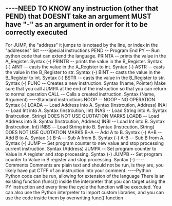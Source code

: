 ----NEED TO KNOW
any instruction (other that PEND) that DOESNT take an argument MUST have "-" as an argument
in order for it to be correctly executed
--
For JUMP, the "address" it jumps to is notaed by the line, or index in the "addresses" list
----Special instructions
PEND -- Program End
PY -- Run python code that can extend the language.
PRINTA -- prints the value in the A_Register. Syntax (-)
PRINTB -- prints the value in the B_Register. Syntax (-)
AINT -- casts the value in the A_Register to int. Syntax (-)
ASTR -- casts the value in the B_Register to str. Syntax (-)
BINT -- casts the value in the B_Register to int. Syntax (-)
BSTR -- casts the value in the B_Register to str. Syntax (-)
FUNC -- Creates a new instruction. Syntax (Name, Pointer)
Make sure that you call JUMPA at the end of the instruction so that you can return to normal
operation
CALL -- Calls a created instruction. Syntax (Name, Argument)
----Standard instructions
NOOP -- NOOP - NO OPERATION. Syntax (-)
LOADA -- Load Address into A. Syntax (Instrcution, Address)
INAI -- Load Int into A. Syntax (Instrcution, Int)
INAS -- Load String into A. Syntax (Instrcution, String) DOES NOT USE QUOTATION MARKS
LOADB -- Load Address into B. Syntax (Instrcution, Address)
INBI -- Load Int into B. Syntax (Instrcution, Int)
INBS -- Load String into B. Syntax (Instrcution, String) DOES NOT USE QUOTATION MARKS
B+A -- Add A to B. Syntax (-)
A+B -- Add B to A. Syntax (-)
B-A -- Sub A from B. Syntax (-)
A-B -- Sub B from A. Syntax (-)
JUMP -- Set program counter to new value and stop processing current instruction. Syntax (Address)
JUMPA -- Set program counter to Value in A register and stop processing. Syntax (-)
JUMPB -- Set program counter to Value in B register and stop processing. Syntax (-)
----Comments
Comments are plain text and should not be run, is they are, you likely have put CTFF of an
instruction into your comment.
----Python
Python code can be run, allowing for extension of the language
There is an existing function (func()) inside the interpreter that you can target using the
PY instruction and every time the cycle the function will be executed.
You can also use the Python interpreter to import custom libraries, and you can
use the code inside them by overwriting func() function